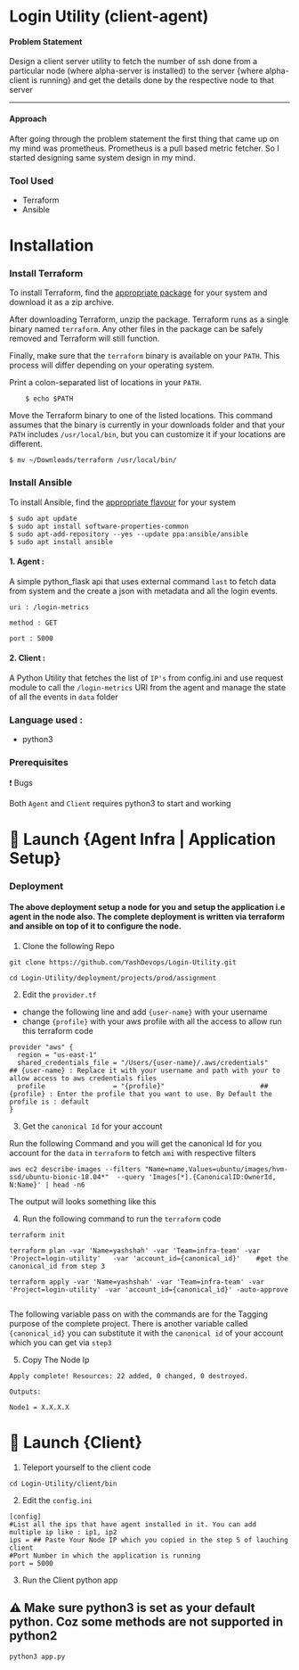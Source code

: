 # Login Utility (client-agent)

#### Problem Statement
Design a client server utility to fetch the number of ssh done from a particular node (where alpha-server is installed) to the server {where alpha-client is running} and get the details done by the respective node to that server

***

#### Approach

After going through the problem statement the first thing that came up on my mind was prometheus. Prometheus is a pull based metric fetcher. So I started designing same system design in my mind.


### Tool Used

* Terraform
* Ansible

# Installation

### Install Terraform

To install Terraform, find the [appropriate package](https://www.terraform.io/downloads.html) for your system and download it as a zip archive.

After downloading Terraform, unzip the package. Terraform runs as a single binary named `terraform`. Any other files in the package can be safely removed and Terraform will still function.

Finally, make sure that the `terraform` binary is available on your `PATH`. This process will differ depending on your operating system.

Print a colon-separated list of locations in your `PATH`.
```
    $ echo $PATH
```

Move the Terraform binary to one of the listed locations. This command assumes that the binary is currently in your downloads folder and that your `PATH` includes `/usr/local/bin`, but you can customize it if your locations are different.

```
$ mv ~/Downloads/terraform /usr/local/bin/
```

### Install Ansible

To install Ansible, find the [appropriate flavour](https://docs.ansible.com/ansible/latest/installation_guide/intro_installation.html) for your system

```
$ sudo apt update
$ sudo apt install software-properties-common
$ sudo apt-add-repository --yes --update ppa:ansible/ansible
$ sudo apt install ansible
```

#### 1. Agent :
A simple python_flask api that uses external command `last` to fetch data from system and the create a json with metadata and all the login events.
```
uri : /login-metrics

method : GET

port : 5000
```
#### 2. Client :
A Python Utility that fetches the list of `IP's` from config.ini and use request module to call the `/login-metrics` URI from the agent and manage the state of all the events in `data` folder

### Language used :
- python3

### Prerequisites
:exclamation: Bugs

Both `Agent` and `Client` requires python3 to start and working



# :rocket: Launch {Agent Infra | Application Setup}


### Deployment

#### The above deployment setup a node for you and setup the application i.e agent in the node also. The complete deployment is written via terraform and ansible on top of it to configure the node.


1. Clone the following Repo

```
git clone https://github.com/YashDevops/Login-Utility.git

cd Login-Utility/deployment/projects/prod/assignment
```


2. Edit the `provider.tf`

- change  the following line and add `{user-name}` with your username
- change `{profile}` with your aws profile with all the access to allow run this terraform code

```
provider "aws" {
  region = "us-east-1"
  shared_credentials_file = "/Users/{user-name}/.aws/credentials"    ## {user-name} : Replace it with your username and path with your to allow access to aws credentials files
  profile                 = "{profile}"                        ## {profile} : Enter the profile that you want to use. By Default the profile is : default
}
```

3. Get the `canonical Id` for your account

Run the following Command and you will get the canonical Id for you account for the `data` in `terraform` to fetch `ami` with respective filters

```
aws ec2 describe-images --filters "Name=name,Values=ubuntu/images/hvm-ssd/ubuntu-bionic-18.04*"  --query 'Images[*].{CanonicalID:OwnerId, N:Name}' | head -n6
```

The output will looks something like this



4. Run the following command to run the `terraform` code

```
terraform init

terraform plan -var 'Name=yashshah' -var 'Team=infra-team' -var 'Project=login-utility'   -var 'account_id={canonical_id}'    #get the canonical_id from step 3

terraform apply -var 'Name=yashshah' -var 'Team=infra-team' -var 'Project=login-utility' -var 'account_id={canonical_id}' -auto-approve


```

The following variable pass on with the commands are for the Tagging purpose of the complete project. There is another variable called `{canonical_id}` you can substitute it with the `canonical id` of your account which you can get via `step3`



5. Copy The Node Ip

```
Apply complete! Resources: 22 added, 0 changed, 0 destroyed.

Outputs:

Node1 = X.X.X.X

```



# :rocket: Launch {Client}

1. Teleport yourself to the client code

```
cd Login-Utility/client/bin
```

2. Edit the `config.ini`

```
[config]
#List all the ips that have agent installed in it. You can add multiple ip like : ip1, ip2
ips = ## Paste Your Node IP which you copied in the step 5 of lauching client
#Port Number in which the application is running
port = 5000

```


3. Run the Client python app

## :warning: Make sure python3 is set as your default python. Coz some methods are not supported in python2

```
python3 app.py
```
